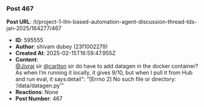 ### Post 467
**Post URL**: /t/project-1-llm-based-automation-agent-discussion-thread-tds-jan-2025/164277/467
- **ID**: 595555
- **Author**: shivam dubey (23f1002279)
- **Created At**: 2025-02-15T16:59:47.955Z
- **Content**:  
  <a class="mention" href="/u/jivraj">@Jivraj</a> sir   <a class="mention" href="/u/carlton">@carlton</a>    sir do have to add datagen in the docker container?<br>
As when I’m running it locally, it gives 9/10, but when I pull it from Hub and run eval, it says:detail": “[Errno 2] No such file or directory: ‘/data/datagen.py’”
- **Reactions**: None
- **Post Number**: 467

